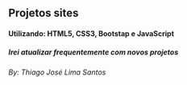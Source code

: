 ## Projetos sites 

#### Utilizando: HTML5, CSS3, Bootstap e JavaScript

##### Irei atualizar frequentemente com novos projetos 


*By: Thiago José Lima Santos*

 
